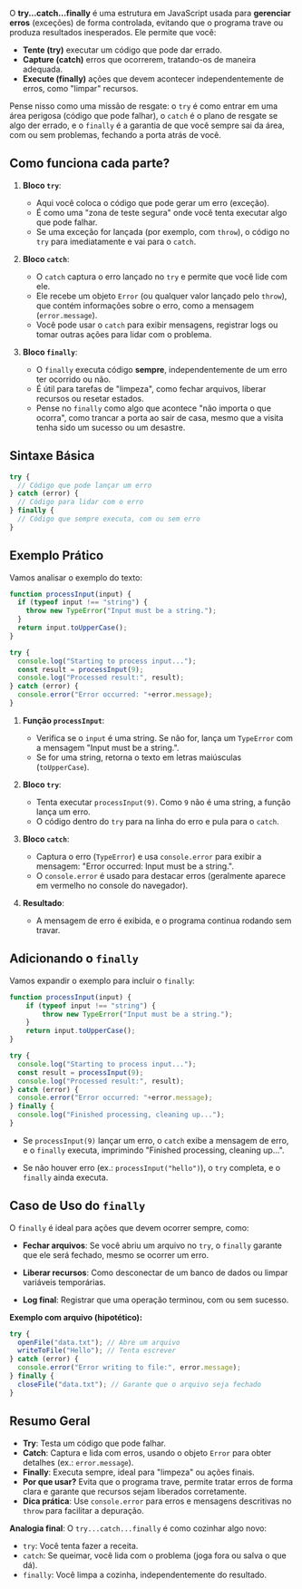 O **try...catch...finally** é uma estrutura em JavaScript usada para **gerenciar erros** (exceções) de forma controlada, evitando que o programa trave ou produza resultados inesperados. Ele permite que você:

- **Tente (try)** executar um código que pode dar errado.
- **Capture (catch)** erros que ocorrerem, tratando-os de maneira adequada.
- **Execute (finally)** ações que devem acontecer independentemente de erros, como "limpar" recursos.

Pense nisso como uma missão de resgate: o `try` é como entrar em uma área perigosa (código que pode falhar), o `catch` é o plano de resgate se algo der errado, e o `finally` é a garantia de que você sempre sai da área, com ou sem problemas, fechando a porta atrás de você.

## Como funciona cada parte?

1. **Bloco `try`**:
   - Aqui você coloca o código que pode gerar um erro (exceção).
   - É como uma "zona de teste segura" onde você tenta executar algo que pode falhar.
   - Se uma exceção for lançada (por exemplo, com `throw`), o código no `try` para imediatamente e vai para o `catch`.

2. **Bloco `catch`**:
   - O `catch` captura o erro lançado no `try` e permite que você lide com ele.
   - Ele recebe um objeto `Error` (ou qualquer valor lançado pelo `throw`), que contém informações sobre o erro, como a mensagem (`error.message`).
   - Você pode usar o `catch` para exibir mensagens, registrar logs ou tomar outras ações para lidar com o problema.

3. **Bloco `finally`**:
   - O `finally` executa código **sempre**, independentemente de um erro ter ocorrido ou não.
   - É útil para tarefas de "limpeza", como fechar arquivos, liberar recursos ou resetar estados.
   - Pense no `finally` como algo que acontece "não importa o que ocorra", como trancar a porta ao sair de casa, mesmo que a visita tenha sido um sucesso ou um desastre.

## Sintaxe Básica
```javascript
try {
  // Código que pode lançar um erro
} catch (error) {
  // Código para lidar com o erro
} finally {
  // Código que sempre executa, com ou sem erro
}
```

## Exemplo Prático

Vamos analisar o exemplo do texto:
```javascript
function processInput(input) {
  if (typeof input !== "string") {
    throw new TypeError("Input must be a string.");
  }
  return input.toUpperCase();
}

try {
  console.log("Starting to process input...");
  const result = processInput(9);
  console.log("Processed result:", result);
} catch (error) {
  console.error("Error occurred: "+error.message);
}
```

1. **Função `processInput`**:
   - Verifica se o `input` é uma string. Se não for, lança um `TypeError` com a mensagem "Input must be a string.".
   - Se for uma string, retorna o texto em letras maiúsculas (`toUpperCase`).

2. **Bloco `try`**:
   - Tenta executar `processInput(9)`. Como `9` não é uma string, a função lança um erro.
   - O código dentro do `try` para na linha do erro e pula para o `catch`.

3. **Bloco `catch`**:
   - Captura o erro (`TypeError`) e usa `console.error` para exibir a mensagem: "Error occurred: Input must be a string.".
   - O `console.error` é usado para destacar erros (geralmente aparece em vermelho no console do navegador).

4. **Resultado**:
   - A mensagem de erro é exibida, e o programa continua rodando sem travar.

## Adicionando o `finally`
Vamos expandir o exemplo para incluir o `finally`:
```javascript
function processInput(input) { 
	if (typeof input !== "string") { 
		throw new TypeError("Input must be a string."); 
	} 
	return input.toUpperCase(); 
}

try {
  console.log("Starting to process input...");
  const result = processInput(9);
  console.log("Processed result:", result);
} catch (error) {
  console.error("Error occurred: "+error.message);
} finally {
  console.log("Finished processing, cleaning up...");
}
```

- Se `processInput(9)` lançar um erro, o `catch` exibe a mensagem de erro, e o `finally` executa, imprimindo "Finished processing, cleaning up...".
  
- Se não houver erro (ex.: `processInput("hello")`), o `try` completa, e o `finally` ainda executa.

## Caso de Uso do `finally`

O `finally` é ideal para ações que devem ocorrer sempre, como:

- **Fechar arquivos**: Se você abriu um arquivo no `try`, o `finally` garante que ele será fechado, mesmo se ocorrer um erro.
  
- **Liberar recursos**: Como desconectar de um banco de dados ou limpar variáveis temporárias.
  
- **Log final**: Registrar que uma operação terminou, com ou sem sucesso.

**Exemplo com arquivo (hipotético):**
```javascript
try {
  openFile("data.txt"); // Abre um arquivo
  writeToFile("Hello"); // Tenta escrever
} catch (error) {
  console.error("Error writing to file:", error.message);
} finally {
  closeFile("data.txt"); // Garante que o arquivo seja fechado
}
```

## Resumo Geral

- **Try**: Testa um código que pode falhar.
- **Catch**: Captura e lida com erros, usando o objeto `Error` para obter detalhes (ex.: `error.message`).
- **Finally**: Executa sempre, ideal para "limpeza" ou ações finais.
- **Por que usar?** Evita que o programa trave, permite tratar erros de forma clara e garante que recursos sejam liberados corretamente.
- **Dica prática**: Use `console.error` para erros e mensagens descritivas no `throw` para facilitar a depuração.

**Analogia final**: O `try...catch...finally` é como cozinhar algo novo:
- `try`: Você tenta fazer a receita.
- `catch`: Se queimar, você lida com o problema (joga fora ou salva o que dá).
- `finally`: Você limpa a cozinha, independentemente do resultado.
